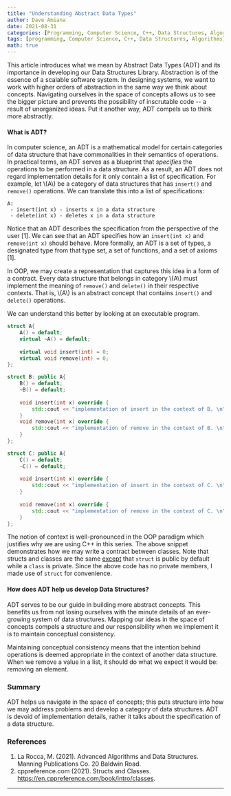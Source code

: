 ```yaml
---
title: "Understanding Abstract Data Types"
author: Dave Amiana
date: 2021-08-31
categories: [Programming, Computer Science, C++, Data Structures, Algorithms]
tags: [programming, Computer Science, C++, Data Structures, Algorithms]
math: true
---
```


This article introduces what we mean by Abstract Data Types (ADT) and its importance in developing our Data Structures Library. Abstraction is of the essence of a scalable software system. In designing systems, we want to work with higher orders of abstraction in the same way we think about concepts. Navigating ourselves in the space of concepts allows us to see the bigger picture and prevents the possibility of inscrutable code -- a result of unorganized ideas. Put it another way, ADT compels us to think more abstractly.

#### What is ADT?
In computer science, an ADT is a mathematical model for certain categories of data structure that have commonalities in their semantics of operations. In practical terms, an ADT serves as a blueprint that *specifies* the operations to be performed in a data structure. As a result, an ADT does not regard implementation details for it only contain a list of specification. For example, let \\(A\\) be a category of data structures that has `insert()` and `remove()` operations. We can translate this into a list of specifications:
```None
A:
 - insert(int x) - inserts x in a data structure
 - delete(int x) - deletes x in a data structure
```
Notice that an ADT describes the specification from the perspective of the user [1]. We can see that an ADT specifies how an `insert(int x)` and `remove(int x)` should behave. More formally, an ADT is a set of types, a designated type from that type set, a set of functions, and a set of axioms [1].

In OOP, we may create a representation that captures this idea in a form of a contract. Every data structure that belongs in category \\(A\\) must implement the meaning of `remove()` and `delete()` in their respective contexts. That is, \\(A\\) is an abstract concept that contains `insert()` and `delete()` operations.

We can understand this better by looking at an executable program.

```cpp
struct A{
	A() = default;
	virtual ~A() = default;
		
	virtual void insert(int) = 0;
	virtual void remove(int) = 0;
};

struct B: public A{
	B() = default;
	~B() = default;
	
	void insert(int x) override {
		std::cout << "implementation of insert in the context of B. \n"; 
	}
	void remove(int x) override {
		std::cout << "implementation of remove in the context of B. \n"; 
	}
};

struct C: public A{
	C() = default;
	~C() = default;
	
	void insert(int x) override {
		std::cout << "implementation of insert in the context of C. \n"; 
	}
	
	void remove(int x) override {
		std::cout << "implementation of remove in the context of C. \n"; 
	}
};
```
The notion of context is well-pronounced in the OOP paradigm which justifies why we are using C++ in this series. The above snippet demonstrates how we may write a contract between classes. Note that structs and classes are the same  [except](https://en.cppreference.com/book/intro/classes)  that `struct` is public by default while a `class` is private. Since the above code has no private members, I made use of `struct` for convenience.


#### How does ADT help us develop Data Structures?

ADT serves to be our guide in building more abstract concepts. This benefits us from not losing ourselves with the minute details of an ever-growing system of data structures. Mapping our ideas in the space of concepts compels a structure and our responsibility when we implement it is to maintain conceptual consistency. 

Maintaining conceptual consistency means that the intention behind operations is deemed appropriate in the context of another data structure. When we remove a value in a list, it should do what we expect it would be: removing an element. 

### Summary

ADT helps us navigate in the space of concepts; this puts structure into how we may address problems and develop a category of data structures. ADT is devoid of implementation details, rather it talks about the specification of a data structure. 

### References

1. La Rocca, M. (2021). Advanced Algorithms and Data Structures. Manning Publications Co. 20 Baldwin Road. 
2. cppreference.com (2021). Structs and Classes. https://en.cppreference.com/book/intro/classes.

---